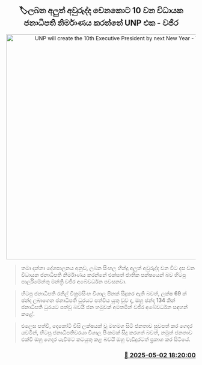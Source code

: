 <p align='center'><b><h2 align='center' title='UNP will create the 10th Executive President by next New Year - Vajira'>🏷ලබන අලුත් අවුරුද්ද වෙනකොට 10 වන විධායක ජනාධිපති නිර්මාණය කරන්නේ UNP එක - වජිර</h2></b></p>
<p align='center'><img src='https://helakuru.sgp1.cdn.digitaloceanspaces.com/esana/images/lib/wajira-abewardhana-archived.jpg' width='600' alt='UNP will create the 10th Executive President by next New Year - Vajira'></p>

> තමා දන්නා දේශපාලනය අනුව, ලබන සිංහල හින්දු අලුත් අවුරුද්ද වන විට දස වන විධායක ජනාධිපති නිර්මාණය කරන්නේ එක්සත් ජාතික පක්ෂයෙන් බව හිටපු පාර්ලිමේන්තු මන්ත්‍රී වජිර අබේවර්ධන පවසනවා.

> හිටපු ජනාධිපති රනිල් වික්‍රමසිංහ විශාල පිනක් සිදුකර ඇති බවත්, ලක්ෂ 69 ක් ඡන්ද ලබාගෙන ජනාධිපති ධූරයට පත්විය යුතු වුව ද, ඔහු ඡන්ද 134 කින් ජනාධිපති ධුරයට පත්වූ බවයි ජන හමුවක් අමතමින් වජිර ‍අබේවර්ධන සඳහන් කළේ.

> එලෙස පත්වී, දෙකෝටි විසි ලක්ෂයක් වූ මහමග සිටි ජනතාව සුවපත් කර ගෙදර යවමින්, හිටපු ජනාධිපතිවරයා විශාල පිංකමක් සිදු කරගත් බවත්, නමුත් ජනතාව එක්වී ඔහු ගෙදර යැවීමට කටයුතු කළ බවයි ඔහු වැඩිදුරටත් ප්‍රකාශ කර සිටියේ.



<h3 align='right'><a href='https://www.helakuru.lk/esana/p/109753/'>📅 2025-05-02 18:20:00</a></h3>
